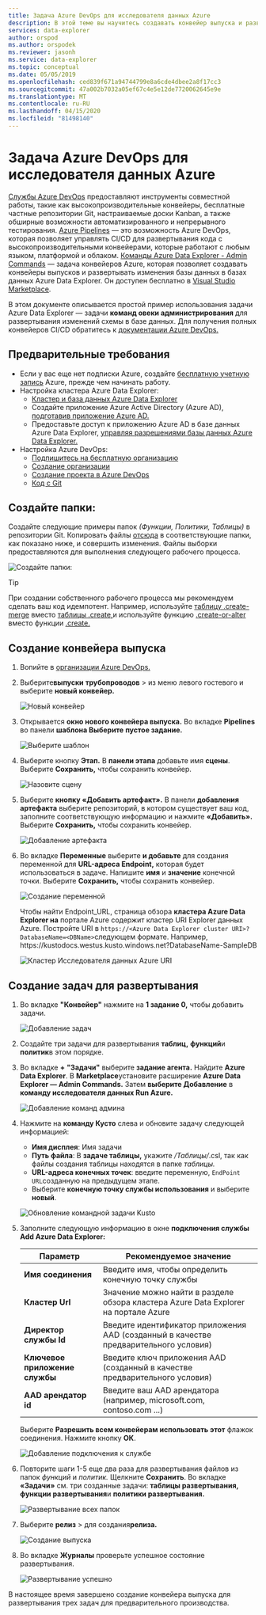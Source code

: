```yaml
---
title: Задача Azure DevOps для исследователя данных Azure
description: В этой теме вы научитесь создавать конвейер выпуска и развертывать
services: data-explorer
author: orspod
ms.author: orspodek
ms.reviewer: jasonh
ms.service: data-explorer
ms.topic: conceptual
ms.date: 05/05/2019
ms.openlocfilehash: ced839f671a94744799e8a6cde4dbee2a8f17cc3
ms.sourcegitcommit: 47a002b7032a05ef67c4e5e12de7720062645e9e
ms.translationtype: MT
ms.contentlocale: ru-RU
ms.lasthandoff: 04/15/2020
ms.locfileid: "81498140"
---
```

# <a name="azure-devops-task-for-azure-data-explorer"></a>Задача Azure DevOps для исследователя данных Azure

[Службы Azure DevOps](https://azure.microsoft.com/services/devops/) предоставляют инструменты совместной работы, такие как высокопроизводительные конвейеры, бесплатные частные репозитории Git, настраиваемые доски Kanban, а также обширные возможности автоматизированного и непрерывного тестирования. [Azure Pipelines](https://azure.microsoft.com/services/devops/pipelines/) — это возможность Azure DevOps, которая позволяет управлять CI/CD для развертывания кода с высокопроизводительными конвейерами, которые работают с любым языком, платформой и облаком.
[Команды Azure Data Explorer - Admin Commands](https://marketplace.visualstudio.com/items?itemName=Azure-Kusto.PublishToADX) — задача конвейеров Azure, которая позволяет создавать конвейеры выпусков и развертывать изменения базы данных в базах данных Azure Data Explorer. Он доступен бесплатно в [Visual Studio Marketplace](https://marketplace.visualstudio.com/).

В этом документе описывается простой пример использования задачи Azure Data Explorer — задачи **команд овеки администрирования** для развертывания изменений схемы в базе данных. Для получения полных конвейеров CI/CD обратитесь к [документации Azure DevOps.](/azure/devops/user-guide/what-is-azure-devops?view=azure-devops#vsts)

## <a name="prerequisites"></a>Предварительные требования

* Если у вас еще нет подписки Azure, создайте [бесплатную учетную запись](https://azure.microsoft.com/free/) Azure, прежде чем начинать работу.
* Настройка кластера Azure Data Explorer:
    * [Кластер и база данных Azure Data Explorer](/azure/data-explorer/create-cluster-database-portal)
    * Создайте приложение Azure Active Directory (Azure AD), [подготавив приложение Azure AD.](kusto/management/access-control/how-to-provision-aad-app.md)
    * Предоставьте доступ к приложению Azure AD в базе данных Azure Data Explorer, [управляя разрешениями базы данных Azure Data Explorer.](/azure/data-explorer/manage-database-permissions)
* Настройка Azure DevOps:
    * [Подпишитесь на бесплатную организацию](/azure/devops/user-guide/sign-up-invite-teammates?view=azure-devops)
    * [Создание организации](/azure/devops/organizations/accounts/create-organization?view=azure-devops)
    * [Создание проекта в Azure DevOps](/azure/devops/organizations/projects/create-project?view=azure-devops)
    * [Код с Git](/azure/devops/user-guide/code-with-git?view=azure-devops)

## <a name="create-folders"></a>Создайте папки:

Создайте следующие примеры папок *(Функции,* *Политики,* *Таблицы)* в репозитории Git. Копировать файлы [отсюда](https://github.com/Azure/azure-kusto-docs-samples/tree/master/DevOps_release_pipeline) в соответствующие папки, как показано ниже, и совершить изменения. Файлы выборки предоставляются для выполнения следующего рабочего процесса.

![Создайте папки:](media/devops/create-folders.png)

> [!TIP]
> При создании собственного рабочего процесса мы рекомендуем сделать ваш код идемпотент. Например, используйте [таблицу .create-merge](kusto/management/create-table-command.md#create-merge-table) вместо [таблицы .create,](kusto/management/create-table-command.md)и используйте функцию [.create-or-alter](kusto/management/create-alter-function.md) вместо функции [.create.](kusto/management/create-function.md)

## <a name="create-a-release-pipeline"></a>Создание конвейера выпуска

1. Вопийте в [организации Azure DevOps.](https://dev.azure.com/)
1. Выберите**выпуски** **трубопроводов** > из меню левого гостевого и выберите **новый конвейер.**

    ![Новый конвейер](media/devops/new-pipeline.png)

1. Открывается **окно нового конвейера выпуска.** Во вкладке **Pipelines** во панели **шаблона Выберите** **пустое задание.**

     ![Выберите шаблон](media/devops/select-template.png)

1. Выберите кнопку **Этап.** В **панели этапа** добавьте имя **сцены**. Выберите **Сохранить,** чтобы сохранить конвейер.

    ![Назовите сцену](media/devops/stage-name.png)

1. Выберите **кнопку «Добавить артефакт».** В панели **добавления артефакта** выберите репозиторий, в котором существует ваш код, заполните соответствующую информацию и нажмите **«Добавить».** Выберите **Сохранить,** чтобы сохранить конвейер.

    ![Добавление артефакта](media/devops/add-artifact.png)

1. Во вкладке **Переменные** выберите **и добавьте** для создания переменной для **URL-адреса Endpoint,** которая будет использоваться в задаче. Напишите **имя** и **значение** конечной точки. Выберите **Сохранить,** чтобы сохранить конвейер. 

    ![Создание переменной](media/devops/create-variable.png)

    Чтобы найти Endpoint_URL, страница обзора **кластера Azure Data Explorer на** портале Azure содержит кластер URI Explorer данных Azure. Постройте URI в `https://<Azure Data Explorer cluster URI>?DatabaseName=<DBName>`следующем формате.  Например, https:\//kustodocs.westus.kusto.windows.net?DatabaseName-SampleDB

    ![Кластер Исследователя данных Azure URI](media/devops/adx-cluster-uri.png)

## <a name="create-tasks-to-deploy"></a>Создание задач для развертывания

1. Во вкладке **"Конвейер"** нажмите на **1 задание 0,** чтобы добавить задачи. 

    ![Добавление задач](media/devops/add-task.png)

1. Создайте три задачи для развертывания **таблиц,** **функций**и **политик**в этом порядке. 

1. Во вкладке **+** **"Задачи"** выберите **задание агента.** Найдите **Azure Data Explorer**. В **Marketplace**установите расширение **Azure Data Explorer — Admin Commands.** Затем **выберите Добавление** в **команду исследователя данных Run Azure.**

     ![Добавление команд админа](media/devops/add-admin-commands.png)

1. Нажмите на **команду Кусто** слева и обновите задачу следующей информацией:
    * **Имя дисплея**: Имя задачи
    * **Путь файла**: В **задаче таблицы,** укажите */Таблицы/*.csl, так как файлы создания таблицы находятся в папке *таблицы.*
    * **URL-адреса конечных точек**: введите переменную, `EndPoint URL`созданную на предыдущем этапе.
    * Выберите **конечную точку службы использования** и выберите **новый**.

    ![Обновление командной задачи Kusto](media/devops/kusto-command-task.png)

1. Заполните следующую информацию в окне **подключения службы Add Azure Data Explorer:**

    |Параметр  |Рекомендуемое значение  |
    |---------|---------|
    |**Имя соединения**     |    Введите имя, чтобы определить конечную точку службы     |
    |**Кластер Url**    |    Значение можно найти в разделе обзора кластера Azure Data Explorer на портале Azure | 
    |**Директор службы Id**    |    Введите идентификатор приложения AAD (созданный в качестве предварительного условия)     |
    |**Ключевое приложение службы**     |    Введите ключ приложения AAD (созданный в качестве предварительного условия)    |
    |**AAD арендатор id**    |      Введите ваш AAD арендатора (например, microsoft.com, contoso.com ...)    |

    Выберите **Разрешить всем конвейерам использовать этот** флажок соединения. Нажмите кнопку **ОК**.

    ![Добавление подключения к службе](media/devops/add-service-connection.png)

1. Повторите шаги 1-5 еще два раза для развертывания файлов из папок *функций* и *политик.* Щелкните **Сохранить**. Во вкладке **«Задачи»** см. три созданные задачи: **таблицы развертывания,** **функции развертывания**и **политики развертывания.**

    ![Развертывание всех папок](media/devops/deploy-all-folders.png)

1. Выберите **релиз** > для создания**релиза.**

    ![Создание выпуска](media/devops/create-release.png)

1. Во вкладке **Журналы** проверьте успешное состояние развертывания.

    ![Развертывание успешно](media/devops/deployment-successful.png)

В настоящее время завершено создание конвейера выпуска для развертывания трех задач для предварительного производства.